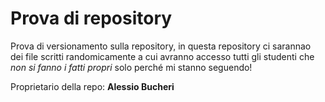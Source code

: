 # Prova di repository

Prova di versionamento sulla repository, in questa repository ci sarannao dei file scritti randomicamente a cui avranno accesso tutti gli studenti che *non si fanno i fatti propri* solo perché mi stanno seguendo!

Proprietario della repo: **Alessio Bucheri**

